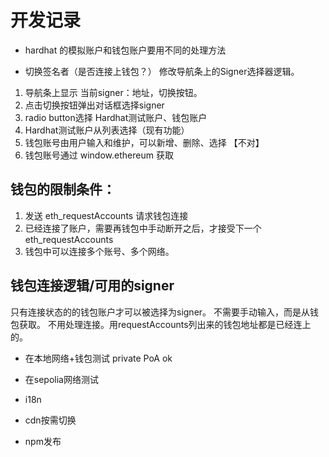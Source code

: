 
# 开发记录

- hardhat 的模拟账户和钱包账户要用不同的处理方法

- 切换签名者（是否连接上钱包？）
修改导航条上的Signer选择器逻辑。
1. 导航条上显示 当前signer：地址，切换按钮。
2. 点击切换按钮弹出对话框选择signer
3. radio button选择 Hardhat测试账户、钱包账户
4. Hardhat测试账户从列表选择（现有功能）
5. 钱包账号由用户输入和维护，可以新增、删除、选择 【不对】
5. 钱包账号通过 window.ethereum 获取

## 钱包的限制条件：
1. 发送 eth_requestAccounts 请求钱包连接
2. 已经连接了账户，需要再钱包中手动断开之后，才接受下一个 eth_requestAccounts
3. 钱包中可以连接多个账号、多个网络。


## 钱包连接逻辑/可用的signer
只有连接状态的的钱包账户才可以被选择为signer。
不需要手动输入，而是从钱包获取。
不用处理连接。用requestAccounts列出来的钱包地址都是已经连上的。



- 在本地网络+钱包测试 private PoA ok

- 在sepolia网络测试

- i18n
- cdn按需切换
- npm发布


